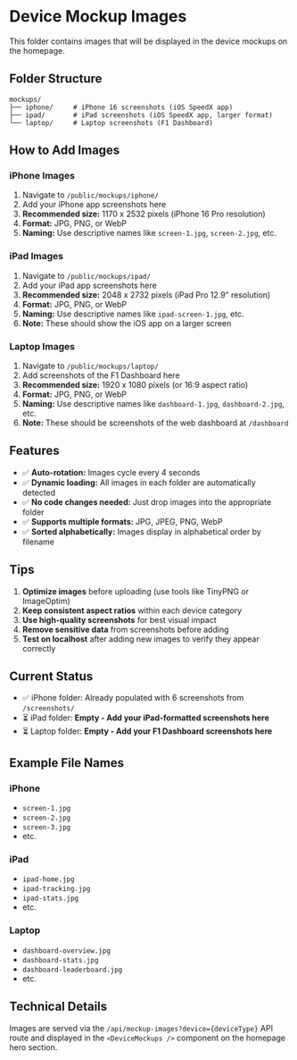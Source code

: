 # Device Mockup Images

This folder contains images that will be displayed in the device mockups on the homepage.

## Folder Structure

```
mockups/
├── iphone/     # iPhone 16 screenshots (iOS SpeedX app)
├── ipad/       # iPad screenshots (iOS SpeedX app, larger format)
└── laptop/     # Laptop screenshots (F1 Dashboard)
```

## How to Add Images

### iPhone Images
1. Navigate to `/public/mockups/iphone/`
2. Add your iPhone app screenshots here
3. **Recommended size:** 1170 x 2532 pixels (iPhone 16 Pro resolution)
4. **Format:** JPG, PNG, or WebP
5. **Naming:** Use descriptive names like `screen-1.jpg`, `screen-2.jpg`, etc.

### iPad Images
1. Navigate to `/public/mockups/ipad/`
2. Add your iPad app screenshots here
3. **Recommended size:** 2048 x 2732 pixels (iPad Pro 12.9" resolution)
4. **Format:** JPG, PNG, or WebP
5. **Naming:** Use descriptive names like `ipad-screen-1.jpg`, etc.
6. **Note:** These should show the iOS app on a larger screen

### Laptop Images
1. Navigate to `/public/mockups/laptop/`
2. Add screenshots of the F1 Dashboard here
3. **Recommended size:** 1920 x 1080 pixels (or 16:9 aspect ratio)
4. **Format:** JPG, PNG, or WebP
5. **Naming:** Use descriptive names like `dashboard-1.jpg`, `dashboard-2.jpg`, etc.
6. **Note:** These should be screenshots of the web dashboard at `/dashboard`

## Features

- ✅ **Auto-rotation:** Images cycle every 4 seconds
- ✅ **Dynamic loading:** All images in each folder are automatically detected
- ✅ **No code changes needed:** Just drop images into the appropriate folder
- ✅ **Supports multiple formats:** JPG, JPEG, PNG, WebP
- ✅ **Sorted alphabetically:** Images display in alphabetical order by filename

## Tips

1. **Optimize images** before uploading (use tools like TinyPNG or ImageOptim)
2. **Keep consistent aspect ratios** within each device category
3. **Use high-quality screenshots** for best visual impact
4. **Remove sensitive data** from screenshots before adding
5. **Test on localhost** after adding new images to verify they appear correctly

## Current Status

- ✅ iPhone folder: Already populated with 6 screenshots from `/screenshots/`
- ⏳ iPad folder: **Empty - Add your iPad-formatted screenshots here**
- ⏳ Laptop folder: **Empty - Add your F1 Dashboard screenshots here**

## Example File Names

### iPhone
- `screen-1.jpg`
- `screen-2.jpg`
- `screen-3.jpg`
- etc.

### iPad
- `ipad-home.jpg`
- `ipad-tracking.jpg`
- `ipad-stats.jpg`
- etc.

### Laptop
- `dashboard-overview.jpg`
- `dashboard-stats.jpg`
- `dashboard-leaderboard.jpg`
- etc.

## Technical Details

Images are served via the `/api/mockup-images?device={deviceType}` API route and displayed in the `<DeviceMockups />` component on the homepage hero section.
